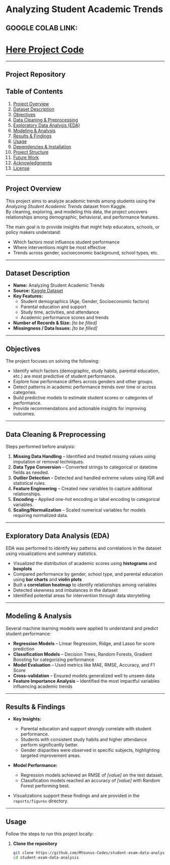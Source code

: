 # Analyzing Student Academic Trends

## GOOGLE COLAB LINK:

# [Here Project Code](https://colab.research.google.com/drive/1s3dyp-2rfx7mkJ00FJte7Gt5WQ2qo-_F?usp=sharing)
---
**Project Repository**
---

## Table of Contents

1. [Project Overview](#project-overview)  
2. [Dataset Description](#dataset-description)  
3. [Objectives](#objectives)  
4. [Data Cleaning & Preprocessing](#data-cleaning--preprocessing)  
5. [Exploratory Data Analysis (EDA)](#exploratory-data-analysis-eda)  
6. [Modeling & Analysis](#modeling--analysis)  
7. [Results & Findings](#results--findings)  
8. [Usage](#usage)  
9. [Dependencies & Installation](#dependencies--installation)  
10. [Project Structure](#project-structure)  
11. [Future Work](#future-work)  
12. [Acknowledgments](#acknowledgments)  
13. [License](#license)  

---

## Project Overview

This project aims to analyze academic trends among students using the *Analyzing Student Academic Trends* dataset from Kaggle.  
By cleaning, exploring, and modeling this data, the project uncovers relationships among demographic, behavioral, and performance features.  

The main goal is to provide insights that might help educators, schools, or policy makers understand:

- Which factors most influence student performance  
- Where interventions might be most effective  
- Trends across gender, socioeconomic background, school types, etc.  

---

## Dataset Description

- **Name:** Analyzing Student Academic Trends  
- **Source:** [Kaggle Dataset](https://www.kaggle.com/datasets/saadaliyaseen/analyzing-student-academic-trends)  
- **Key Features:**  
  - Student demographics (Age, Gender, Socioeconomic factors)  
  - Parental education and support  
  - Study time, activities, and attendance  
  - Academic performance scores and trends  
- **Number of Records & Size:** *[to be filled]*  
- **Missingness / Data Issues:** *[to be filled]*  

---

## Objectives

The project focuses on solving the following:

- Identify which factors (demographic, study habits, parental education, etc.) are most predictive of student performance.  
- Explore how performance differs across genders and other groups.  
- Detect patterns in academic performance trends over time or across categories.  
- Build predictive models to estimate student scores or categories of performance.  
- Provide recommendations and actionable insights for improving outcomes.  

---

## Data Cleaning & Preprocessing

Steps performed before analysis:

1. **Missing Data Handling** – Identified and treated missing values using imputation or removal techniques.  
2. **Data Type Conversion** – Converted strings to categorical or datetime fields as needed.  
3. **Outlier Detection** – Detected and handled extreme values using IQR and statistical rules.  
4. **Feature Engineering** – Created new variables to capture additional relationships.  
5. **Encoding** – Applied one-hot encoding or label encoding to categorical variables.  
6. **Scaling/Normalization** – Scaled numerical variables for models requiring normalized data.  

---

## Exploratory Data Analysis (EDA)

EDA was performed to identify key patterns and correlations in the dataset using visualizations and summary statistics.

- Visualized the distribution of academic scores using **histograms** and **boxplots**  
- Compared performance by gender, school type, and parental education using **bar charts** and **violin plots**  
- Built a **correlation heatmap** to identify relationships among variables  
- Detected skewness and imbalances in the dataset  
- Identified potential areas for intervention through data storytelling  

---

## Modeling & Analysis

Several machine learning models were applied to understand and predict student performance:

- **Regression Models** – Linear Regression, Ridge, and Lasso for score prediction  
- **Classification Models** – Decision Trees, Random Forests, Gradient Boosting for categorizing performance  
- **Model Evaluation** – Used metrics like MAE, RMSE, Accuracy, and F1 Score  
- **Cross-validation** – Ensured models generalized well to unseen data  
- **Feature Importance Analysis** – Identified the most impactful variables influencing academic trends  

---

## Results & Findings

- **Key Insights:**
  - Parental education and support strongly correlate with student performance.  
  - Students with consistent study habits and higher attendance perform significantly better.  
  - Gender disparities were observed in specific subjects, highlighting targeted improvement areas.  

- **Model Performance:**
  - Regression models achieved an RMSE of *[value]* on the test dataset.  
  - Classification models reached an accuracy of *[value]* with Random Forest performing best.  

- Visualizations support these findings and are provided in the `reports/figures` directory.

---

## Usage

Follow the steps to run this project locally:

1. **Clone the repository**
   ```bash
   git clone https://github.com/MYounus-Codes/student-exam-data-analysis.git
   cd student-exam-data-analysis


   
